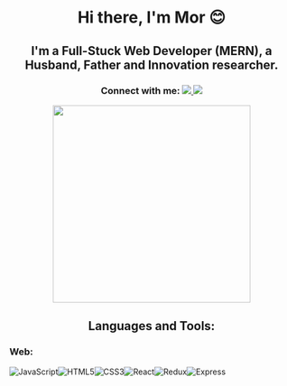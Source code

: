 <h1 align='center'> Hi there, I'm Mor 😊</h1>
<h2 align='center'> I'm a Full-Stuck Web Developer (MERN), a Husband, Father and Innovation researcher.</h2>
<h3 align='center'>Connect with me:  <a align='center' href="https://www.linkedin.com/in/mormben/">
    <img src="https://img.shields.io/badge/linkedin-%230077B5.svg?&style=for-the-badge&logo=linkedin&logoColor=white" />
    </a> <a align='center' href="https://www.facebook.com/mor.m.ben">
    <img src="https://img.shields.io/badge/Facebook-1877F2?style=for-the-badge&logo=facebook&logoColor=white" />
    </a></h3>
<p align='center'>
  <a href="#"><img src="https://github-readme-stats.vercel.app/api?username=morMBen&show_icons=true&count_private=true&theme=dark" width="350"></a>
</p>
<h2 align='center'> Languages and Tools: 
</h2>
<h3>Web:</h3><img  alt="JavaScript"  src="https://img.shields.io/badge/JavaScript-F7DF1E?style=for-the-badge&logo=javascript&logoColor=black" /><img  alt="HTML5"  src="https://img.shields.io/badge/HTML5-E34F26?style=for-the-badge&logo=html5&logoColor=white" /><img  alt="CSS3"  src="https://img.shields.io/badge/CSS3-1572B6?style=for-the-badge&logo=css3&logoColor=white" /><img  alt="React"  src="https://img.shields.io/badge/React-20232A?style=for-the-badge&logo=react&logoColor=61DAFB" /><img  alt="Redux"  src="https://img.shields.io/badge/Redux-593D88?style=for-the-badge&logo=redux&logoColor=white" /><img  alt="Express"  src="https://img.shields.io/badge/Express.js-000000?style=for-the-badge&logo=express&logoColor=white" />
<!-- <table>
    <thead>
      <tr>
        <th>words</th>
        <th>transform to</th>
        <th>keepUpperCase is false</th>
        <th>keepUpperCase is true</th>
      </tr>
    </thead>
    <tbody>
        <tr>
            <td>"XML HTTP request"</td>
            <td>pascalCase</td>
            <td><code>XmlHttpRequest</code></td>
            <td><code>XMLHTTPRequest</code></td>
        </tr>
        <tr>
            <td>"new customer ID"</td>
            <td>camelCase</td>
            <td><code>newCustomerId</code></td>
            <td><code>newCustomerID</code></td>
        </tr>
    </tbody>
  </table> -->

